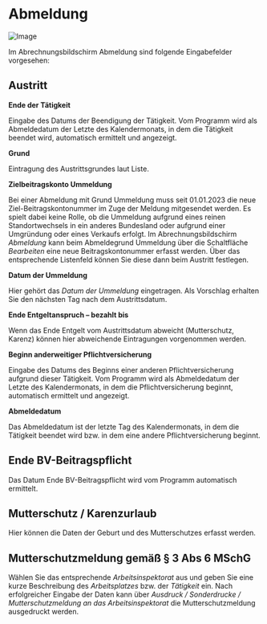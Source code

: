 # Abmeldung

![Image](<img/image142.png>)

Im Abrechnungsbildschirm Abmeldung sind folgende Eingabefelder vorgesehen:

## Austritt

**Ende der Tätigkeit**

Eingabe des Datums der Beendigung der Tätigkeit. Vom Programm wird als Abmeldedatum der Letzte des Kalendermonats, in dem die Tätigkeit beendet wird, automatisch ermittelt und angezeigt.

**Grund**

Eintragung des Austrittsgrundes laut Liste.

**Zielbeitragskonto Ummeldung**

Bei einer Abmeldung mit Grund Ummeldung muss seit 01.01.2023 die neue Ziel-Beitragskontonummer im Zuge der Meldung mitgesendet werden. Es spielt dabei keine Rolle, ob die Ummeldung aufgrund eines reinen Standortwechsels in ein anderes Bundesland oder aufgrund einer Umgründung oder eines Verkaufs erfolgt. Im Abrechnungsbildschirm *Abmeldung* kann beim Abmeldegrund Ummeldung über die Schaltfläche *Bearbeiten* eine neue Beitragskontonummer erfasst werden. Über das entsprechende Listenfeld können Sie diese dann beim Austritt festlegen.

**Datum der Ummeldung**

Hier gehört das *Datum der Ummeldung* eingetragen. Als Vorschlag erhalten Sie den nächsten Tag nach dem Austrittsdatum.

**Ende Entgeltanspruch – bezahlt bis**

Wenn das Ende Entgelt vom Austrittsdatum abweicht (Mutterschutz, Karenz) können hier abweichende Eintragungen vorgenommen werden.

**Beginn anderweitiger Pflichtversicherung**

Eingabe des Datums des Beginns einer anderen Pflichtversicherung aufgrund dieser Tätigkeit. Vom Programm wird als Abmeldedatum der Letzte des Kalendermonats, in dem die Pflichtversicherung beginnt, automatisch ermittelt und angezeigt.

**Abmeldedatum**

Das Abmeldedatum ist der letzte Tag des Kalendermonats, in dem die Tätigkeit beendet wird bzw. in dem eine andere Pflichtversicherung beginnt.

## Ende BV-Beitragspflicht

Das Datum Ende BV-Beitragspflicht wird vom Programm automatisch ermittelt.

## Mutterschutz / Karenzurlaub

Hier können die Daten der Geburt und des Mutterschutzes erfasst werden.

## Mutterschutzmeldung gemäß § 3 Abs 6 MSchG

Wählen Sie das entsprechende *Arbeitsinspektorat* aus und geben Sie eine kurze Beschreibung des *Arbeitsplatzes* bzw. der *Tätigkeit* ein. Nach erfolgreicher Eingabe der Daten kann über *Ausdruck / Sonderdrucke / Mutterschutzmeldung an das Arbeitsinspektorat* die Mutterschutzmeldung ausgedruckt werden.